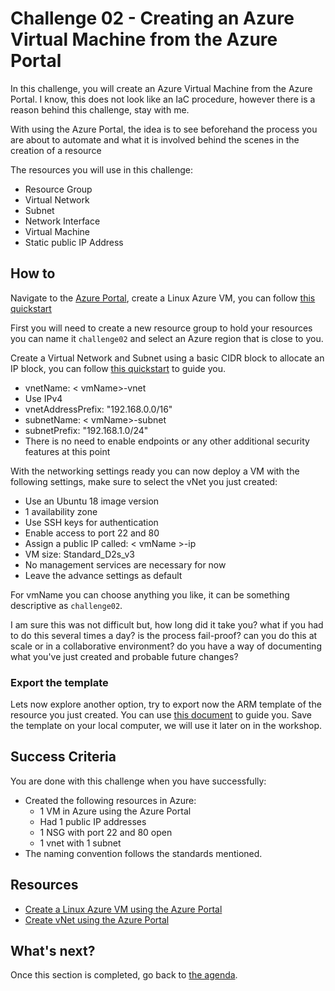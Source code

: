 # Challenge 02 - Creating an Azure Virtual Machine from the Azure Portal

In this challenge, you will create an Azure Virtual Machine from the Azure Portal. I know, this does not look like an IaC procedure, however there is a reason behind this challenge, stay with me.

With using the Azure Portal, the idea is to see beforehand the process you are about to automate and what it is involved behind the scenes in the creation of a resource

The resources you will use in this challenge:

- Resource Group
- Virtual Network
- Subnet
- Network Interface
- Virtual Machine
- Static public IP Address

## How to

Navigate to the [Azure Portal](https://portal.azure.com/), create a Linux Azure VM, you can follow [this quickstart](https://docs.microsoft.com/azure/virtual-machines/linux/quick-create-portal)

First you will need to create a new resource group to hold your resources you can name it `challenge02` and select an Azure region that is close to you.

Create a Virtual Network and Subnet using a basic CIDR block to allocate an IP block, you can follow [this quickstart](https://docs.microsoft.com/azure/virtual-network/quick-create-portal) to guide you.

- vnetName: < vmName>-vnet
- Use IPv4
- vnetAddressPrefix: "192.168.0.0/16"
- subnetName: < vmName>-subnet
- subnetPrefix: "192.168.1.0/24"
- There is no need to enable endpoints or any other additional security features at this point

With the networking settings ready you can now deploy a VM with the following settings, make sure to select the vNet you just created:

- Use an Ubuntu 18 image version
- 1 availability zone
- Use SSH keys for authentication
- Enable access to port 22 and 80
- Assign a public IP called: < vmName >-ip
- VM size: Standard_D2s_v3
- No management services are necessary for now
- Leave the advance settings as default

For vmName you can choose anything you like, it can be something descriptive as `challenge02`.

I am sure this was not difficult but, how long did it take you? what if you had to do this several times a day? is the process fail-proof? can you do this at scale or in a collaborative environment? do you have a way of documenting what you've just created and probable future changes?

### Export the template

Lets now explore another option, try to export now the ARM template of the resource you just created. You can use [this document](https://docs.microsoft.com/azure/azure-resource-manager/templates/export-template-portal#export-template-from-a-resource-group) to guide you. Save the template on your local computer, we will use it later on in the workshop.

## Success Criteria

You are done with this challenge when you have successfully:

- Created the following resources in Azure:
  - 1 VM in Azure using the Azure Portal
  - Had 1 public IP addresses
  - 1 NSG with port 22 and 80 open
  - 1 vnet with 1 subnet
- The naming convention follows the standards mentioned.

## Resources

- [Create a Linux Azure VM using the Azure Portal](https://docs.microsoft.com/azure/virtual-machines/linux/quick-create-portal)
- [Create vNet using the Azure Portal](https://docs.microsoft.com/azure/virtual-network/quick-create-portal)

## What's next?

Once this section is completed, go back to [the agenda](../../README.md#challenges).
